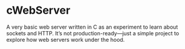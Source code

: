 # cWebServer
A very basic web server written in C as an experiment to learn about sockets and HTTP.
It’s not production-ready—just a simple project to explore how web servers work under the hood.
